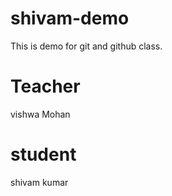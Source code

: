 # shivam-demo
This is demo for git and github class.

# Teacher
vishwa Mohan

# student
shivam kumar

